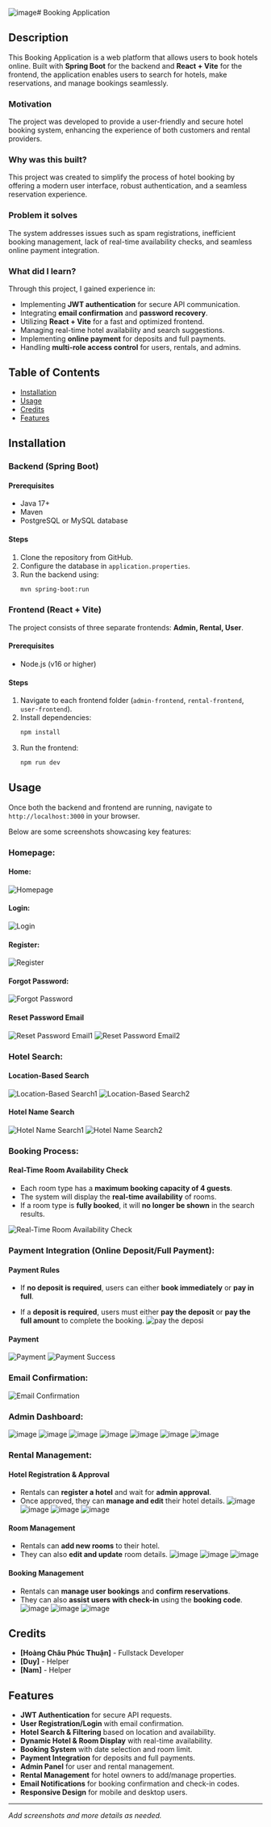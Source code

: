 ![image](https://github.com/user-attachments/assets/13abe1ab-6173-4354-baaf-960529f62765)# Booking Application

## Description
This Booking Application is a web platform that allows users to book hotels online. Built with **Spring Boot** for the backend and **React + Vite** for the frontend, the application enables users to search for hotels, make reservations, and manage bookings seamlessly.

### Motivation
The project was developed to provide a user-friendly and secure hotel booking system, enhancing the experience of both customers and rental providers.

### Why was this built?
This project was created to simplify the process of hotel booking by offering a modern user interface, robust authentication, and a seamless reservation experience.

### Problem it solves
The system addresses issues such as spam registrations, inefficient booking management, lack of real-time availability checks, and seamless online payment integration.

### What did I learn?
Through this project, I gained experience in:
- Implementing **JWT authentication** for secure API communication.
- Integrating **email confirmation** and **password recovery**.
- Utilizing **React + Vite** for a fast and optimized frontend.
- Managing real-time hotel availability and search suggestions.
- Implementing **online payment** for deposits and full payments.
- Handling **multi-role access control** for users, rentals, and admins.

## Table of Contents
- [Installation](#installation)
- [Usage](#usage)
- [Credits](#credits)
- [Features](#features)

## Installation

### Backend (Spring Boot)
#### Prerequisites
- Java 17+
- Maven
- PostgreSQL or MySQL database

#### Steps
1. Clone the repository from GitHub.
2. Configure the database in `application.properties`.
3. Run the backend using:
   ```sh
   mvn spring-boot:run
   ```

### Frontend (React + Vite)
The project consists of three separate frontends: **Admin, Rental, User**.

#### Prerequisites
- Node.js (v16 or higher)

#### Steps
1. Navigate to each frontend folder (`admin-frontend`, `rental-frontend`, `user-frontend`).
2. Install dependencies:
   ```sh
   npm install
   ```
3. Run the frontend:
   ```sh
   npm run dev
   ```

## Usage
Once both the backend and frontend are running, navigate to `http://localhost:3000` in your browser.

Below are some screenshots showcasing key features:

### Homepage:

#### Home:
![Homepage](https://github.com/user-attachments/assets/ff93ee46-9a0c-49c0-af9f-55e107c51b9e)
#### Login:
![Login](https://github.com/user-attachments/assets/e7fb170a-86f6-4533-9b0a-bd6d55d26d6b)
#### Register:
![Register](https://github.com/user-attachments/assets/032cfa94-9259-4fbe-97ed-e718ab9f7c11)
#### Forgot Password:
![Forgot Password](https://github.com/user-attachments/assets/32b33fc9-7ead-4e72-b7ff-fbe201971009)
#### Reset Password Email
![Reset Password Email1](https://github.com/user-attachments/assets/fc11131e-46ab-4bcf-9075-8450c6a88a46)
![Reset Password Email2](https://github.com/user-attachments/assets/a19f6dff-355e-4c0a-82b4-3b3ab311c94d)




### Hotel Search:
#### Location-Based Search
![Location-Based Search1](https://github.com/user-attachments/assets/bdbf259f-9d47-468f-9559-041173c91284)
![Location-Based Search2](https://github.com/user-attachments/assets/94c2677c-4823-4c65-a716-686c61c67e32)

#### Hotel Name Search
![Hotel Name Search1](https://github.com/user-attachments/assets/2c8fdd12-1351-4ee4-a0b5-81ef3b93df40)
![Hotel Name Search2](https://github.com/user-attachments/assets/135fa184-c080-4a87-b528-0bab8d219edd)






### Booking Process:
#### Real-Time Room Availability Check  
- Each room type has a **maximum booking capacity of 4 guests**.  
- The system will display the **real-time availability** of rooms.  
- If a room type is **fully booked**, it will **no longer be shown** in the search results.

![Real-Time Room Availability Check](https://github.com/user-attachments/assets/5bd96b22-3fd7-41a5-a6a2-e0e95e1f12f0)

### Payment Integration (Online Deposit/Full Payment):
#### Payment Rules  
- If **no deposit is required**, users can either **book immediately** or **pay in full**.


- If a **deposit is required**, users must either **pay the deposit** or **pay the full amount** to complete the booking.
![pay the deposi](https://github.com/user-attachments/assets/46830e26-2f36-4495-9ba5-ec6057ccfed7)



#### Payment
![Payment](https://github.com/user-attachments/assets/ed0a0ada-1249-49d5-954a-737290f36c9f)
![Payment Success](https://github.com/user-attachments/assets/2463b0a5-ea76-4172-8d61-b2e07b777180)




### Email Confirmation:

![Email Confirmation](https://github.com/user-attachments/assets/47e966ae-55d8-423e-809c-e9dab6ff0755)


### Admin Dashboard:

![image](https://github.com/user-attachments/assets/b42136e4-46dd-4206-bf82-297ba73ab005)
![image](https://github.com/user-attachments/assets/1735190e-4494-4506-8735-4e1f3d9860be)
![image](https://github.com/user-attachments/assets/14b193dd-32bf-4e06-8c4b-86f56487b89f)
![image](https://github.com/user-attachments/assets/488616b3-aede-4164-89e7-b44664212a2e)
![image](https://github.com/user-attachments/assets/90bf42f5-754a-47bc-b690-51e5a20bcd3b)
![image](https://github.com/user-attachments/assets/ce994a18-fe8b-44e2-a569-4071bbe2b0c5)
![image](https://github.com/user-attachments/assets/90b18015-c52c-4582-8305-7063ab6e92f2)





### Rental Management:

#### Hotel Registration & Approval  
- Rentals can **register a hotel** and wait for **admin approval**.  
- Once approved, they can **manage and edit** their hotel details.
![image](https://github.com/user-attachments/assets/ba5c00ef-3832-45ea-882f-cf52d70f2050)
![image](https://github.com/user-attachments/assets/e66df97e-ff58-4dc8-af25-07acc045939e)
![image](https://github.com/user-attachments/assets/64a7fb1a-9b39-4c0f-a8ec-6704b780a1cd)
![image](https://github.com/user-attachments/assets/6481e8dd-b84d-4378-ad31-f09215497b89)





#### Room Management  
- Rentals can **add new rooms** to their hotel.  
- They can also **edit and update** room details.
![image](https://github.com/user-attachments/assets/579832db-c774-4201-91ba-fd70971cf7c3)
![image](https://github.com/user-attachments/assets/3d02c320-db76-452e-94ac-f6ef631c5e37)
![image](https://github.com/user-attachments/assets/9ab1135e-eb80-4765-acd3-859bca403b19)




#### Booking Management  
- Rentals can **manage user bookings** and **confirm reservations**.  
- They can also **assist users with check-in** using the **booking code**.
![image](https://github.com/user-attachments/assets/d5ded13d-2591-43cb-8f7f-283276a1f7c8)
![image](https://github.com/user-attachments/assets/cc754f6a-b045-4bd9-83ac-b169f08c1aeb)
![image](https://github.com/user-attachments/assets/5d90c970-2924-4319-bf9f-b88e97dd9081)




## Credits
- **[Hoàng Châu Phúc Thuận]** - Fullstack Developer
- **[Duy]** - Helper
- **[Nam]** - Helper

## Features
- **JWT Authentication** for secure API requests.
- **User Registration/Login** with email confirmation.
- **Hotel Search & Filtering** based on location and availability.
- **Dynamic Hotel & Room Display** with real-time availability.
- **Booking System** with date selection and room limit.
- **Payment Integration** for deposits and full payments.
- **Admin Panel** for user and rental management.
- **Rental Management** for hotel owners to add/manage properties.
- **Email Notifications** for booking confirmation and check-in codes.
- **Responsive Design** for mobile and desktop users.

---

_Add screenshots and more details as needed._
